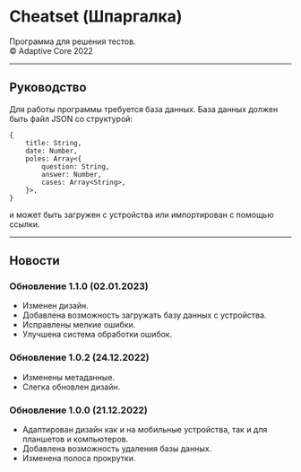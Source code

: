 # Cheatset (Шпаргалка)
Программа для решения тестов.  
© Adaptive Core 2022  
- - -
## Руководство
Для работы программы требуется база данных. База данных должен быть файл JSON со структурой:  
```lang-js
{
	title: String,
	date: Number,
	poles: Array<{
		question: String,
		answer: Number,
		cases: Array<String>,
	}>,
}
```
и может быть загружен с устройства или импортирован с помощью ссылки.
- - -
## Новости
### Обновление 1.1.0 (02.01.2023)
 - Изменен дизайн.  
 - Добавлена возможность загружать базу данных с устройства.  
 - Исправлены мелкие ошибки.  
 - Улучшена система обработки ошибок.  

### Обновление 1.0.2 (24.12.2022)
- Изменены метаданные․  
- Слегка обновлен дизайн․  

### Обновление 1.0.0 (21.12.2022)
- Адаптирован дизайн как и на мобильные устройства, так и для планшетов и компьютеров.  
- Добавлена возможность удаления базы данных.  
- Изменена полоса прокрутки.  
